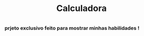<h1 align="center">Calculadora  <h1>

### prjeto exclusivo feito para mostrar minhas habilidades !
  
  
  
  
